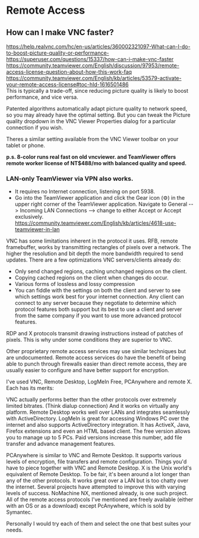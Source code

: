 # Remote Access
## How can I make VNC faster?
https://help.realvnc.com/hc/en-us/articles/360002321097-What-can-I-do-to-boost-picture-quality-or-performance-
https://superuser.com/questions/15337/how-can-i-make-vnc-faster <br>
https://community.teamviewer.com/English/discussion/97953/remote-access-license-question-about-how-this-work-faq <br>
https://community.teamviewer.com/English/kb/articles/53579-activate-your-remote-access-license#toc-hId-1616501486 <br>
This is typically a trade-off, since reducing picture quality is likely to boost performance, and vice versa.

Patented algorithms automatically adapt picture quality to network speed, so you may already have the optimal setting. But you can tweak the Picture quality dropdown in the VNC Viewer Properties dialog for a particular connection if you wish.

Theres a similar setting available from the VNC Viewer toolbar on your tablet or phone.

<b> p.s. 8-color runs real fast on old vncviewer. and TeamViewer offers remote worker license of NT$488/mo with balanced quality and speed. </b>

### LAN-only TeamViewer via VPN also works.
- It requires no Internet connection, listening on port 5938.
- Go into the TeamViewer application and click the Gear icon (⚙) in the upper right corner of the TeamViewer application. Navigate to General --> Incoming LAN Connections --> change to either Accept or Accept exclusively.
https://community.teamviewer.com/English/kb/articles/4618-use-teamviewer-in-lan

VNC has some limitations inherent in the protocol it uses. RFB, remote framebuffer, works by transmitting rectangles of pixels over a network. The higher the resolution and bit depth the more bandwidth required to send updates. There
are a few optimizations VNC servers/clients already do:

- Only send changed regions, caching unchanged regions on the client.
- Copying cached regions on the client when changes do occur.
- Various forms of lossless and lossy compression
- You can fiddle with the settings on both the client and server to see which settings work best for your internet connection. Any client can connect to any server because they negotiate to determine which protocol features both support but its best to use a client and server from the same company if you want to
use more advanced protocol features.

RDP and X protocols transmit drawing instructions instead of patches of pixels. This is why under some conditions they are superior to VNC.

Other proprietary remote access services may use similar techniques but are undocumented. Remote access services do have the benefit of being able to punch through firewalls easier than direct remote access, they are usually easier to configure and have better support for encryption.

I've used VNC, Remote Desktop, LogMeIn Free, PCAnywhere and remote X. Each has its merits:

VNC actually performs better than the other protocols over extremely limited bitrates. (Think dialup connection) And it works on virtually any platform.
Remote Desktop works well over LANs and integrates seamlessly with ActiveDirectory.
LogMeIn is great for accessing Windows PC over the internet and also supports
ActiveDirectory integration. It has ActiveX, Java, Firefox extensions and even an HTML based client. The free version allows you to manage up to 5 PCs. Paid versions increase this number, add file transfer and advance management features.

PCAnywhere is similar to VNC and Remote Desktop. It supports various levels of encryption, file transfers and remote configuration. Things you'd have to piece together with VNC and Remote Desktop.
X is the Unix world's equivalent of Remote Desktop. To be fair, it's been around a lot longer than any of the other protocols. It works great over a LAN but is too chatty over the internet. Several projects have attempted to improve this with varying levels of success. NoMachine NX, mentioned already, is one such project.
All of the remote access protocols I've mentioned are freely available (either with an OS or as a download) except PcAnywhere, which is sold by Symantec.

Personally I would try each of them and select the one that best suites your needs.
